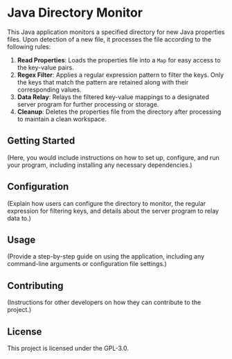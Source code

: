 # Java Directory Monitor

This Java application monitors a specified directory for new Java properties files. Upon detection of a new file, it processes the file according to the following rules:

1. **Read Properties**: Loads the properties file into a `Map` for easy access to the key-value pairs.
2. **Regex Filter**: Applies a regular expression pattern to filter the keys. Only the keys that match the pattern are retained along with their corresponding values.
3. **Data Relay**: Relays the filtered key-value mappings to a designated server program for further processing or storage.
4. **Cleanup**: Deletes the properties file from the directory after processing to maintain a clean workspace.

## Getting Started

(Here, you would include instructions on how to set up, configure, and run your program, including installing any necessary dependencies.)

## Configuration

(Explain how users can configure the directory to monitor, the regular expression for filtering keys, and details about the server program to relay data to.)

## Usage

(Provide a step-by-step guide on using the application, including any command-line arguments or configuration file settings.)

## Contributing

(Instructions for other developers on how they can contribute to the project.)

## License
This project is licensed under the GPL-3.0.
